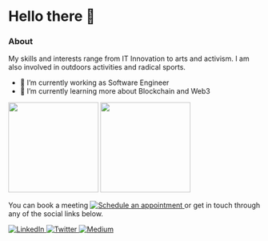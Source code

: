 # Hello there 👋

### About
My skills and interests range from IT Innovation to arts and activism. I am also involved in outdoors activities and radical sports.

- 🔭 I’m currently working as Software Engineer
- 🌱 I’m currently learning more about Blockchain and Web3

<img height="180em" src="https://github-readme-stats.vercel.app/api?username=kndrio&show_icons=true&theme=github_dark&include_all_commits=true&count_private=true"/>
<img height="180em" src="https://github-readme-stats.vercel.app/api/top-langs/?username=kndrio&layout=compact&langs_count=8&theme=github_dark&include_all_commits=true&count_private=true"/>


You can book a meeting   <a href="https://calendly.com/kndrio/" target="_blank">
     <img alt="Schedule an appointment" src="https://img.shields.io/badge/-Calendar-007ACC?style=flat-square" />
  </a> or get in touch through any of the social links below.

<p>
   <a href="https://www.linkedin.com/in/kennedycarvalho/" target="_blank">
    <img alt="LinkedIn" src="https://img.shields.io/badge/linkedin-%230077B5.svg?&style=for-the-badge&logo=linkedin&logoColor=white" />
  </a>
  <a href="https://twitter.com/kndrio" target="_blank">
    <img alt="Twitter" src="https://img.shields.io/badge/twitter-%231DA1F2.svg?&style=for-the-badge&logo=twitter&logoColor=white" />
  </a>
  <a href="https://medium.com/@kndrio" target="_blank">
    <img alt="Medium" src="https://img.shields.io/badge/medium-%2312100E.svg?&style=for-the-badge&logo=medium&logoColor=white" />
  </a>
 </p>
 
